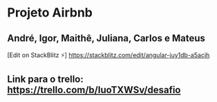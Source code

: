 # Projeto Airbnb 

## André, Igor, Maithê, Juliana, Carlos e Mateus

[Edit on StackBlitz ⚡️] https://stackblitz.com/edit/angular-juy1db-a5acjh

## Link para o trello: https://trello.com/b/IuoTXWSv/desafio 
